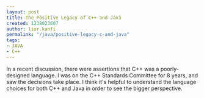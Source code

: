 ```yaml
---
layout: post
title: The Positive Legacy of C++ and Java
created: 1238023607
author: lior.kanfi
permalink: "/java/positive-legacy-c-and-java"
tags:
- JAVA
- C++
---
```

<p>In a recent discussion, there were assertions that C++ was a poorly-designed language. I was on the C++ Standards Committee for 8 years, and saw the decisions take place. I think it's helpful to understand the language choices for both C++ and Java in order to see the bigger perspective.</p>
